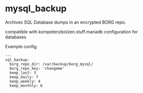 # mysql_backup

Archives SQL Database dumps in an encrypted BORG repo.

compatible with kompetenzbolzen.stuff.mariadb configuration for databases

Example config

```
---
sql_backup:
  borg_repo_dir: /var/backup/borg_mysql/
  borg_repo_key: 'changeme'
  keep_last: 3
  keep_daily: 7
  keep_weekly: 4
  keep_monthly: 6
```
